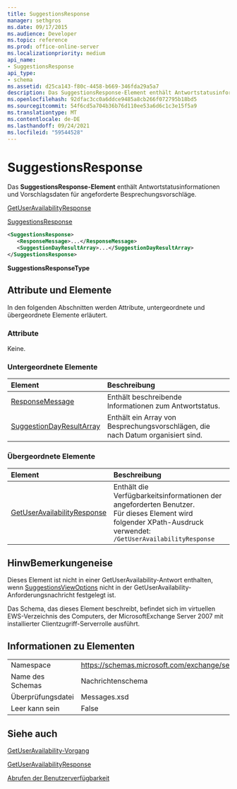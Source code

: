 ```yaml
---
title: SuggestionsResponse
manager: sethgros
ms.date: 09/17/2015
ms.audience: Developer
ms.topic: reference
ms.prod: office-online-server
ms.localizationpriority: medium
api_name:
- SuggestionsResponse
api_type:
- schema
ms.assetid: d25ca143-f80c-4458-b669-346fda29a5a7
description: Das SuggestionsResponse-Element enthält Antwortstatusinformationen und Vorschlagsdaten für angeforderte Besprechungsvorschläge.
ms.openlocfilehash: 92dfac3cc0a6ddce9485a8cb266f072795b18bd5
ms.sourcegitcommit: 54f6cd5a704b36b76d110ee53a6d6c1c3e15f5a9
ms.translationtype: MT
ms.contentlocale: de-DE
ms.lasthandoff: 09/24/2021
ms.locfileid: "59544528"
---
```

# <a name="suggestionsresponse"></a>SuggestionsResponse

Das **SuggestionsResponse-Element** enthält Antwortstatusinformationen und Vorschlagsdaten für angeforderte Besprechungsvorschläge. 
  
[GetUserAvailabilityResponse](getuseravailabilityresponse.md)
  
[SuggestionsResponse](suggestionsresponse.md)
  
```xml
<SuggestionsResponse>
   <ResponseMessage>...</ResponseMessage>
   <SuggestionDayResultArray>...</SuggestionDayResultArray>
</SuggestionsResponse>
```

 **SuggestionsResponseType**
## <a name="attributes-and-elements"></a>Attribute und Elemente

In den folgenden Abschnitten werden Attribute, untergeordnete und übergeordnete Elemente erläutert.
  
### <a name="attributes"></a>Attribute

Keine.
  
### <a name="child-elements"></a>Untergeordnete Elemente

|**Element**|**Beschreibung**|
|:-----|:-----|
|[ResponseMessage](responsemessage.md) <br/> |Enthält beschreibende Informationen zum Antwortstatus.  <br/> |
|[SuggestionDayResultArray](suggestiondayresultarray.md) <br/> |Enthält ein Array von Besprechungsvorschlägen, die nach Datum organisiert sind.  <br/> |
   
### <a name="parent-elements"></a>Übergeordnete Elemente

|**Element**|**Beschreibung**|
|:-----|:-----|
|[GetUserAvailabilityResponse](getuseravailabilityresponse.md) <br/> |Enthält die Verfügbarkeitsinformationen der angeforderten Benutzer.  <br/> Für dieses Element wird folgender XPath-Ausdruck verwendet:   <br/>  `/GetUserAvailabilityResponse` <br/> |
   
## <a name="remarks"></a>HinwBemerkungeneise

Dieses Element ist nicht in einer GetUserAvailability-Antwort enthalten, wenn [SuggestionsViewOptions](suggestionsviewoptions.md) nicht in der GetUserAvailability-Anforderungsnachricht festgelegt ist. 
  
Das Schema, das dieses Element beschreibt, befindet sich im virtuellen EWS-Verzeichnis des Computers, der MicrosoftExchange Server 2007 mit installierter Clientzugriff-Serverrolle ausführt.
  
## <a name="element-information"></a>Informationen zu Elementen

|||
|:-----|:-----|
|Namespace  <br/> |https://schemas.microsoft.com/exchange/services/2006/messages  <br/> |
|Name des Schemas  <br/> |Nachrichtenschema  <br/> |
|Überprüfungsdatei  <br/> |Messages.xsd  <br/> |
|Leer kann sein  <br/> |False  <br/> |
   
## <a name="see-also"></a>Siehe auch



[GetUserAvailability-Vorgang](getuseravailability-operation.md)
  
[GetUserAvailabilityResponse](getuseravailabilityresponse.md)


[Abrufen der Benutzerverfügbarkeit](https://msdn.microsoft.com/library/d4133fcb-9b0f-4e6b-aadf-a389da83516a%28Office.15%29.aspx)

